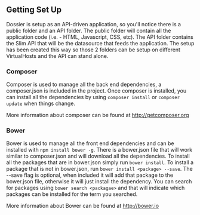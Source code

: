 ## Getting Set Up

Dossier is setup as an API-driven application, so you'll notice there is a
public folder and an API folder. The public folder will contain all the
application code (i.e. - HTML, Javascript, CSS, etc). The API folder contains
the Slim API that will be the datasource that feeds the application. The setup
has been created this way so those 2 folders can be setup on different
VirtualHosts and the API can stand alone.

### Composer

Composer is used to manage all the back end dependencies, a composer.json is
included in the project. Once composer is installed, you can install all the
dependencies by using ```composer install``` or ```composer update``` when
things change.

More information about composer can be found at http://getcomposer.org

### Bower

Bower is used to manage all the front end dependencies and can be installed with
```npm install bower -g```. There is a bower.json file that will work similar to
composer.json and will download all the dependencies. To install all the
packages that are in bower.json simply run ```bower install```. To install a
package that is not in bower.json, run ```bower install <package> --save```. The
--save flag is optional, when included it will add that package to the
bower.json file, otherwise it will just install the dependency. You can search
for packages using ```bower search <packagae>``` and that will indicate which
packages can be installed for the term you searched.

More information about Bower can be found at http://bower.io
